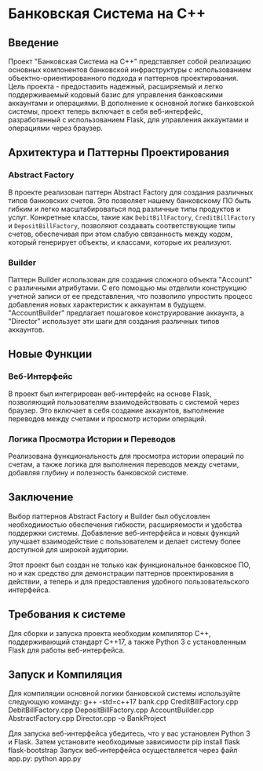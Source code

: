 # Банковская Система на C++

## Введение

Проект "Банковская Система на C++" представляет собой реализацию основных компонентов банковской инфраструктуры с использованием объектно-ориентированного подхода и паттернов проектирования. Цель проекта - предоставить надежный, расширяемый и легко поддерживаемый кодовый базис для управления банковскими аккаунтами и операциями. В дополнение к основной логике банковской системы, проект теперь включает в себя веб-интерфейс, разработанный с использованием Flask, для управления аккаунтами и операциями через браузер.

## Архитектура и Паттерны Проектирования

### Abstract Factory

В проекте реализован паттерн Abstract Factory для создания различных типов банковских счетов. Это позволяет нашему банковскому ПО быть гибким и легко масштабироваться под различные типы продуктов и услуг. Конкретные классы, такие как `DebitBillFactory`, `CreditBillFactory` и `DepositBillFactory`, позволяют создавать соответствующие типы счетов, обеспечивая при этом слабую связанность между кодом, который генерирует объекты, и классами, которые их реализуют.

### Builder

Паттерн Builder использован для создания сложного объекта "Account" с различными атрибутами. С его помощью мы отделили конструкцию учетной записи от ее представления, что позволило упростить процесс добавления новых характеристик к аккаунтам в будущем. "AccountBuilder" предлагает пошаговое конструирование аккаунта, а "Director" использует эти шаги для создания различных типов аккаунтов.

## Новые Функции

### Веб-Интерфейс

В проект был интегрирован веб-интерфейс на основе Flask, позволяющий пользователям взаимодействовать с системой через браузер. Это включает в себя создание аккаунтов, выполнение переводов между счетами и просмотр истории операций.

### Логика Просмотра Истории и Переводов

Реализована функциональность для просмотра истории операций по счетам, а также логика для выполнения переводов между счетами, добавляя глубину и полезность банковской системе.

## Заключение

Выбор паттернов Abstract Factory и Builder был обусловлен необходимостью обеспечения гибкости, расширяемости и удобства поддержки системы. Добавление веб-интерфейса и новых функций улучшает взаимодействие с пользователем и делает систему более доступной для широкой аудитории.

Этот проект был создан не только как функциональное банковское ПО, но и как средство для демонстрации паттернов проектирования в действии, а теперь и для предоставления удобного пользовательского интерфейса.

## Требования к системе

Для сборки и запуска проекта необходим компилятор C++, поддерживающий стандарт C++17, а также Python 3 с установленным Flask для работы веб-интерфейса.

## Запуск и Компиляция

Для компиляции основной логики банковской системы используйте следующую команду:
g++ -std=c++17 bank.cpp CreditBillFactory.cpp DebitBillFactory.cpp DepositBillFactory.cpp AccountBuilder.cpp AbstractFactory.cpp Director.cpp -o BankProject

Для запуска веб-интерфейса убедитесь, что у вас установлен Python 3 и Flask. Затем установите необходимые зависимости
pip install flask flask-bootstrap
Запуск веб-интерфейса осуществляется через файл app.py:
python app.py

